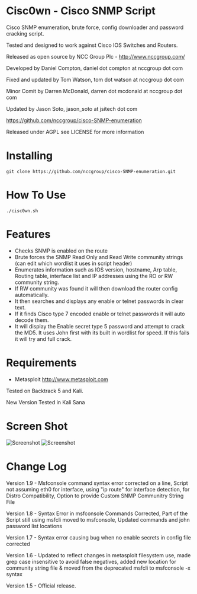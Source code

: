 Cisc0wn - Cisco SNMP Script
============================================

Cisco SNMP enumeration, brute force, config downloader and password cracking script.

Tested and designed to work against Cisco IOS Switches and Routers.

Released as open source by NCC Group Plc - http://www.nccgroup.com/

Developed by Daniel Compton, daniel dot compton at nccgroup dot com

Fixed and updated by Tom Watson, tom dot watson at nccgroup dot com

Minor Comit by Darren McDonald, darren dot mcdonald at nccgroup dot com

Updated by Jason Soto, jason_soto at jsitech dot com

https://github.com/nccgroup/cisco-SNMP-enumeration

Released under AGPL see LICENSE for more information

Installing  
=======================
    git clone https://github.com/nccgroup/cisco-SNMP-enumeration.git


How To Use
=======================
    ./cisc0wn.sh


Features
=======================

* Checks SNMP is enabled on the route
* Brute forces the SNMP Read Only and Read Write community strings (can edit which wordlist it uses in script header)
* Enumerates information such as IOS version,  hostname, Arp table, Routing table, interface list and IP addresses using the RO or RW community string.
* If RW community was found it will then download the router config automatically.
* It then searches and displays any enable or telnet passwords in clear text.
* If it finds Cisco type 7 encoded enable or telnet passwords it will auto decode them.
* It will display the Enable secret type 5 password and attempt to crack the MD5. It uses John first with its built in wordlist for speed. If this fails it will try and full crack.

Requirements   
=======================
* Metasploit http://www.metasploit.com

Tested on Backtrack 5 and Kali.

New Version Tested in Kali Sana


Screen Shot    
=======================
<img src="http://www.commonexploits.com/wp-content/uploads/2012/06/3.png" alt="Screenshot" style="max-width:100%;">

<img src="http://www.commonexploits.com/wp-content/uploads/2012/06/121.png" alt="Screenshot" style="max-width:100%;">

Change Log
=======================
Version 1.9 - Msfconsole command syntax error corrected on a line, Script not assuming eth0 for interface, using "ip route" for interface detection, for Distro Compatibility, Option to provide Custom SNMP Communitry String File

Version 1.8 - Syntax Error in msfconsole Commands Corrected, Part of the Script still using msfcli moved to msfconsole, Updated commands and john password list locations

Version 1.7 - Syntax error causing bug when no enable secrets in config file corrected

Version 1.6 - Updated to reflect changes in metasploit filesystem use, made grep case insensitive to avoid false negatives, added new location for community string file & moved from the deprecated msfcli to msfconsole -x syntax

Version 1.5 - Official release.
